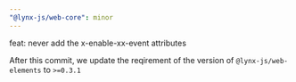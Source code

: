 ```yaml
---
"@lynx-js/web-core": minor
---
```


feat: never add the x-enable-xx-event attributes

After this commit, we update the reqirement of the version of `@lynx-js/web-elements` to `>=0.3.1`
